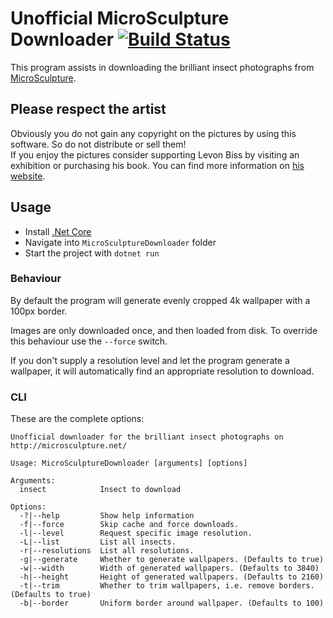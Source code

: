 # Unofficial MicroSculpture Downloader [![Build Status](https://travis-ci.org/Owlinated/MicroSculptureDownloader.svg?branch=master)](https://travis-ci.org/Owlinated/MicroSculptureDownloader)
This program assists in downloading the brilliant insect photographs from [MicroSculpture](http://microsculpture.net/).

## Please respect the artist
Obviously you do not gain any copyright on the pictures by using this software. So do not distribute or sell them!  
If you enjoy the pictures consider supporting Levon Biss by visiting an exhibition or purchasing his book. You can find more information on [his website](https://www.levonbiss.com/blog/).

## Usage
- Install [.Net Core](https://www.microsoft.com/net/learn/get-started/)
- Navigate into `MicroSculptureDownloader` folder
- Start the project with `dotnet run`

### Behaviour
By default the program will generate evenly cropped 4k wallpaper with a 100px border.

Images are only downloaded once, and then loaded from disk. To override this behaviour use the `--force` switch.

If you don't supply a resolution level and let the program generate a wallpaper, it will automatically find an appropriate resolution to download.

### CLI
These are the complete options:

```
Unofficial downloader for the brilliant insect photographs on http://microsculpture.net/

Usage: MicroSculptureDownloader [arguments] [options]

Arguments:
  insect            Insect to download

Options:
  -?|--help         Show help information
  -f|--force        Skip cache and force downloads.
  -l|--level        Request specific image resolution.
  -L|--list         List all insects.
  -r|--resolutions  List all resolutions.
  -g|--generate     Whether to generate wallpapers. (Defaults to true)
  -w|--width        Width of generated wallpapers. (Defaults to 3840)
  -h|--height       Height of generated wallpapers. (Defaults to 2160)
  -t|--trim         Whether to trim wallpapers, i.e. remove borders. (Defaults to true)
  -b|--border       Uniform border around wallpaper. (Defaults to 100)
```
